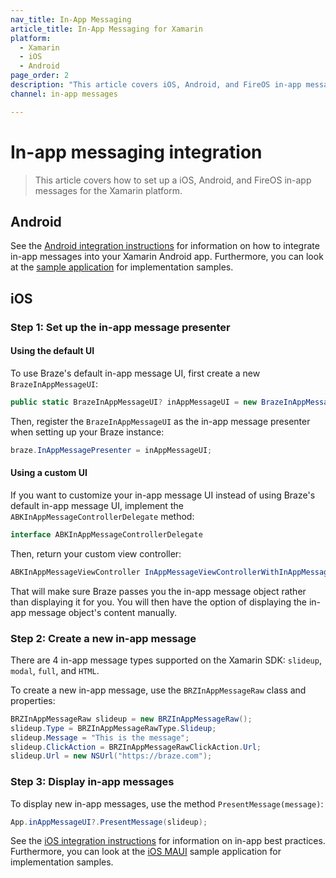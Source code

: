 ```yaml
---
nav_title: In-App Messaging
article_title: In-App Messaging for Xamarin
platform: 
  - Xamarin
  - iOS
  - Android
page_order: 2
description: "This article covers iOS, Android, and FireOS in-app messaging for the Xamarin platform."
channel: in-app messages

---
```


# In-app messaging integration

> This article covers how to set up a iOS, Android, and FireOS in-app messages for the Xamarin platform.

## Android
See the [Android integration instructions][11] for information on how to integrate in-app messages into your Xamarin Android app.  Furthermore, you can look at the [sample application][12] for implementation samples.

## iOS

### Step 1: Set up the in-app message presenter

#### Using the default UI

To use Braze's default in-app message UI, first create a new `BrazeInAppMessageUI`:
```csharp
public static BrazeInAppMessageUI? inAppMessageUI = new BrazeInAppMessageUI();
```

Then, register the `BrazeInAppMessageUI` as the in-app message presenter when setting up your Braze instance:
```csharp
braze.InAppMessagePresenter = inAppMessageUI;
```

#### Using a custom UI

If you want to customize your in-app message UI instead of using Braze's default in-app message UI, implement the `ABKInAppMessageControllerDelegate` method:

```csharp
interface ABKInAppMessageControllerDelegate
```

Then, return your custom view controller:
```csharp
ABKInAppMessageViewController InAppMessageViewControllerWithInAppMessage(ABKInAppMessage inAppMessage);
```

That will make sure Braze passes you the in-app message object rather than displaying it for you. You will then have the option of displaying the in-app message object's content manually.

### Step 2: Create a new in-app message

There are 4 in-app message types supported on the Xamarin SDK: `slideup`, `modal`, `full`, and `HTML`.

To create a new in-app message, use the `BRZInAppMessageRaw` class and properties:
```csharp
BRZInAppMessageRaw slideup = new BRZInAppMessageRaw();
slideup.Type = BRZInAppMessageRawType.Slideup;
slideup.Message = "This is the message";
slideup.ClickAction = BRZInAppMessageRawClickAction.Url;
slideup.Url = new NSUrl("https://braze.com");
```

### Step 3: Display in-app messages

To display new in-app messages, use the method `PresentMessage(message)`:
```csharp
App.inAppMessageUI?.PresentMessage(slideup);
```

See the [iOS integration instructions][1] for information on in-app best practices. Furthermore, you can look at the [iOS MAUI][2] sample application for implementation samples.

[1]: {{site.baseurl}}/developer_guide/platform_integration_guides/swift/in-app_messaging/overview/
[2]: https://github.com/braze-inc/braze-xamarin-sdk/tree/694e81dec05537f9ba82b8914d23c5c2381717fc/appboy-component/samples/ios-net-maui/BrazeiOSMauiCompatSampleApp
[11]: {{site.baseurl}}/developer_guide/platform_integration_guides/android/in-app_messaging/overview/
[12]: https://github.com/braze-inc/braze-xamarin-sdk/tree/master/appboy-component/samples

